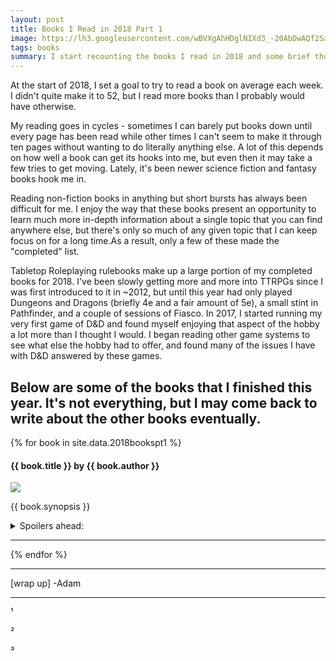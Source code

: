 ```yaml
---
layout: post
title: Books I Read in 2018 Part 1
image: https://lh3.googleusercontent.com/wBVXgAhHDglNIXd3_-20AbDwAQf2Sajn-cfDicWhz86Hrq0tNlhSrp_tPF-tOTDwLFsiKG3ceVmIzFYwiV1cjiIZNrjRS8a12ECvlRaSp5RnL1qEprYQzY0TYX3HZBhSGJCx2L1zRtk=w2400
tags: books
summary: I start recounting the books I read in 2018 and some brief thoughts on each.
---
```

At the start of 2018, I set a goal to try to read a book on average each week. I didn't quite make it to 52, but I read more books than I probably would have otherwise. 

My reading goes in cycles - sometimes I can barely put books down until every page has been read while other times I can't seem to make it through ten pages without wanting to do literally anything else. A lot of this depends on how well a book can get its hooks into me, but even then it may take a few tries to get moving. Lately, it's been newer science fiction and fantasy books hook me in.

Reading non-fiction books in anything but short bursts has always been difficult for me. I enjoy the way that these books present an opportunity to learn much more in-depth information about a single topic that you can find anywhere else, but there's only so much of any given topic that I can keep focus on for a long time.As a result, only a few of these made the "completed" list.

Tabletop Roleplaying rulebooks make up a large portion of my completed books for 2018. I've been slowly getting more and more into TTRPGs since I was first introduced to it in ~2012, but until this year had only played Dungeons and Dragons (briefly 4e and a fair amount of 5e), a small stint in Pathfinder, and a couple of sessions of Fiasco. In 2017, I started running my very first game of D&D and found myself enjoying that aspect of the hobby a lot more than I thought I would. I began reading other game systems to see what else the hobby had to offer, and found many of the issues I have with D&D answered by these games.

Below are some of the books that I finished this year. It's not everything, but I may come back to write about the other books eventually.
---

{% for book in site.data.2018bookspt1 %}
<div><h4>{{ book.title }} by {{ book.author }}</h4></div>
<div class="row">
	<div class="col s4">
		<img class="responsive-img" src="{{ book.image }}">
	</div>
	<div class="col s8">
		<p>
		{{ book.synopsis }}
		</p>
		<details>
			<summary>
				Spoilers ahead:
			</summary>
			{{ book.reaction }}
		</details>
	</div>
</div>

---

{% endfor %}

***


[wrap up]
-Adam


***
¹

²

³

